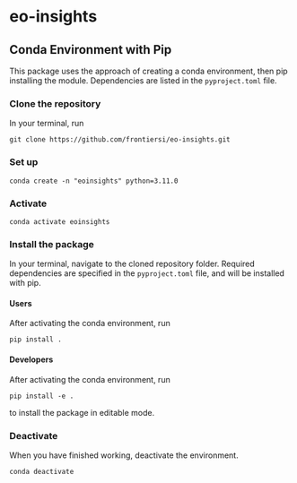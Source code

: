 # eo-insights

## Conda Environment with Pip
This package uses the approach of creating a conda environment, then pip installing the module.
Dependencies are listed in the `pyproject.toml` file.

### Clone the repository
In your terminal, run 
```
git clone https://github.com/frontiersi/eo-insights.git
```

### Set up
```
conda create -n "eoinsights" python=3.11.0
```
### Activate
```
conda activate eoinsights
```

### Install the package

In your terminal, navigate to the cloned repository folder.
Required dependencies are specified in the `pyproject.toml` file, 
and will be installed with pip.

#### Users
After activating the conda environment, run
```
pip install .
```

#### Developers
After activating the conda environment, run
```
pip install -e .
```
to install the package in editable mode.

### Deactivate
When you have finished working, deactivate the environment.

```
conda deactivate
```